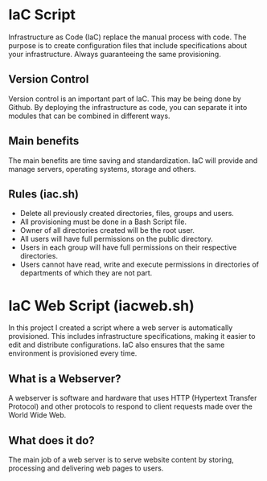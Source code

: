 # IaC Script

Infrastructure as Code (IaC) replace the manual process with code. The purpose is to create configuration files that include specifications about your infrastructure. Always guaranteeing the same provisioning.

## **Version Control**

Version control is an important part of IaC. This may be being done by Github. By deploying the infrastructure as code, you can separate it into modules that can be combined in different ways.

## **Main benefits**

The main benefits are time saving and standardization. IaC will provide and manage servers, operating systems, storage and others.

## **Rules (iac.sh)**

- Delete all previously created directories, files, groups and users.
- All provisioning must be done in a Bash Script file.
- Owner of all directories created will be the root user.
- All users will have full permissions on the public directory.
- Users in each group will have full permissions on their respective directories.
- Users cannot have read, write and execute permissions in directories of departments of which they are not part.

# IaC Web Script (iacweb.sh)

In this project I created a script where a web server is automatically provisioned. This includes infrastructure specifications, making it easier to edit and distribute configurations. IaC also ensures that the same environment is provisioned every time.

## **What is a Webserver?**

A webserver is software and hardware that uses HTTP (Hypertext Transfer Protocol) and other protocols to respond to client requests made over the World Wide Web.

## **What does it do?**

The main job of a web server is to serve website content by storing, processing and delivering web pages to users.
